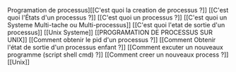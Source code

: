 Programation de processus][[C'est quoi la creation de processus ?]] [[C'est quoi l'États d'un processus ?]] [[C'est quoi un processus ?]] [[C'est quoi un Systeme Multi-tache ou Multi-processus]] [[C'est quoi l'etat de sortie d'un processus]] [[Unix Systeme]] [[PROGRAMATION DE PROCESSUS SUR UNIX]] [[Comment obtenir le pid d'un processus ?]] [[Comment Obtenir l'état de sortie d'un processus enfant ?]] [[Comment excuter un nouveaux programme (script shell cmd) ?]] [[Comment creer un nouveaux process ?]] [[Unix]]